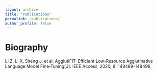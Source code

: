 ```yaml
---
layout: archive
title: "Publications"
permalink: /publications/
author_profile: false
---
```


Biography
======
Li Z, Li X, Sheng J, et al. AgglutiFiT: Efficient Low-Resource Agglutinative Language Model Fine-Tuning[J]. IEEE Access, 2020, 8: 148489-148499.
